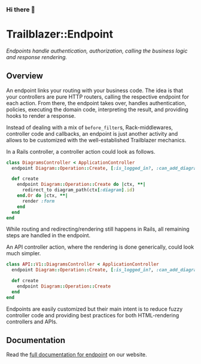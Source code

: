 ### Hi there 👋
# Trailblazer::Endpoint

*Endpoints handle authentication, authorization, calling the business logic and response rendering.*

## Overview

An endpoint links your routing with your business code. The idea is that your controllers are pure HTTP routers, calling the respective endpoint for each action. From there, the endpoint takes over, handles authentication, policies, executing the domain code, interpreting the result, and providing hooks to render a response.

Instead of dealing with a mix of `before_filter`s, Rack-middlewares, controller code and callbacks, an endpoint is just another activity and allows to be customized with the well-established Trailblazer mechanics.


In a Rails controller, a controller action could look as follows.

```ruby
class DiagramsController < ApplicationController
  endpoint Diagram::Operation::Create, [:is_logged_in?, :can_add_diagram?]

  def create
    endpoint Diagram::Operation::Create do |ctx, **|
      redirect_to diagram_path(ctx[:diagram].id)
    end.Or do |ctx, **|
      render :form
    end
  end
end
```

While routing and redirecting/rendering still happens in Rails, all remaining steps are handled in the endpoint.

An API controller action, where the rendering is done generically, could look much simpler.

```ruby
class API::V1::DiagramsController < ApplicationController
  endpoint Diagram::Operation::Create, [:is_logged_in?, :can_add_diagram?]

  def create
    endpoint Diagram::Operation::Create
  end
end
```

Endpoints are easily customized but their main intent is to reduce fuzzy controller code and providing best practices for both HTML-rendering controllers and APIs.

## Documentation

Read the [full documentation for endpoint](https://trailblazer.to/2.1/docs/endpoint.html) on our website.
